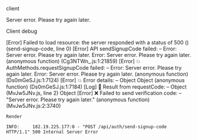 client

Server error. Please try again later.

Client debug

[Error] Failed to load resource: the server responded with a status of 500 () (send-signup-code, line 0)
[Error] API sendSignupCode failed: – Error: Server error. Please try again later.
Error: Server error. Please try again later.
	(anonymous function) (Cg3NTWn_.js:1:21859)
[Error] 💥 AuthMethods.requestSignupCode failed: – Error: Server error. Please try again later.
Error: Server error. Please try again later.
	(anonymous function) (Ds0mGeSJ.js:1:7124)
[Error] 💥 Error details: – Object
Object
	(anonymous function) (Ds0mGeSJ.js:1:7184)
[Log] 📧 Result from requestCode: – Object (MvJw5JNv.js, line 2)
Object
[Error] ❌ Failed to send verification code: – "Server error. Please try again later."
	(anonymous function) (MvJw5JNv.js:2:3740)

    Render

    INFO:     182.19.225.177:0 - "POST /api/auth/send-signup-code HTTP/1.1" 500 Internal Server Error
    

